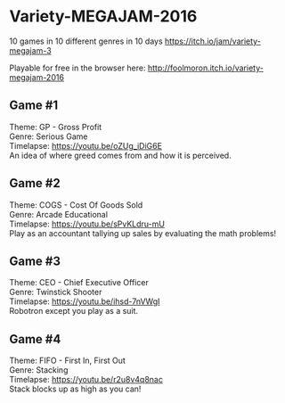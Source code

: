 # Variety-MEGAJAM-2016
10 games in 10 different genres in 10 days https://itch.io/jam/variety-megajam-3

Playable for free in the browser here: http://foolmoron.itch.io/variety-megajam-2016

## Game #1  
Theme: GP - Gross Profit  
Genre: Serious Game  
Timelapse: https://youtu.be/oZUg_iDiG6E  
An idea of where greed comes from and how it is perceived.

## Game #2  
Theme: COGS - Cost Of Goods Sold  
Genre: Arcade Educational  
Timelapse: https://youtu.be/sPvKLdru-mU​  
Play as an accountant tallying up sales by evaluating the math problems!

## Game #3
Theme: CEO - Chief Executive Officer  
Genre: Twinstick Shooter  
Timelapse: https://youtu.be/ihsd-7nVWgI  
Robotron except you play as a suit.  

## Game #4
Theme: FIFO - First In, First Out  
Genre: Stacking  
Timelapse: https://youtu.be/r2u8v4q8nac  
Stack blocks up as high as you can!  